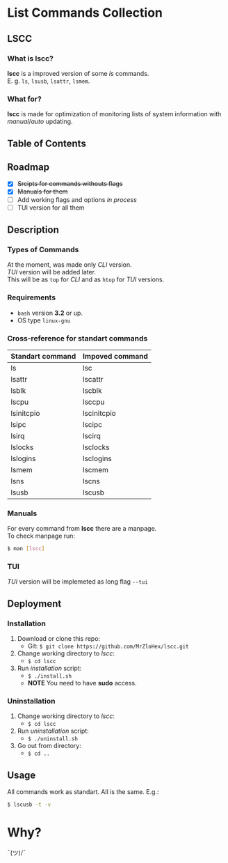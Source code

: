 # List Commands Collection

## LSCC

### What is **lscc**?

**lscc** is a improved version of some *ls* commands. </br>
E. g. `ls`, `lsusb`, `lsattr`, `lsmem`. 

### What for?

**lscc** is made for optimization of monitoring lists of system information with *manual*/*auto* updating.

## Table of Contents



## Roadmap
  - [x] ~~Srcipts for commands withouts flags~~
  - [x] ~~Manuals for them~~
  - [ ] Add working flags and options   *in process*
  - [ ] TUI version for all them

## Description

### Types of Commands

At the moment, was made only *CLI* version. </br>
*TUI* version will be added later. </br>
This will be as `top` for *CLI* and as `htop` for *TUI* versions.

### Requirements

- `bash` version **3.2** or up.
- OS type `linux-gnu`

### Cross-reference for standart commands

| Standart command | Impoved command |
|:-----------------|:----------------|
| ls	           | lsc             |
| lsattr           | lscattr         |
| lsblk            | lscblk          |
| lscpu            | lsccpu          |
| lsinitcpio       | lscinitcpio     |
| lsipc	           | lscipc          |
| lsirq            | lscirq          |
| lslocks          | lsclocks        |
| lslogins         | lsclogins       |
| lsmem            | lscmem          |
| lsns             | lscns           |
| lsusb            | lscusb          |

### Manuals

For every command from **lscc** there are a manpage. </br>
To check manpage run:</br>
```bash
$ man [lscc]
```
### TUI

*TUI* version will be implemeted as long flag `--tui`

## Deployment

### Installation

1. Download or clone this repo:
	- Git: `$ git clone https://github.com/MrZloHex/lscc.git`
2. Change working directory to *lscc*:
	- `$ cd lscc`
3. Run *installation* script:
	- `$ ./install.sh`
	- **NOTE** You need to have **sudo** access.

### Uninstallation

1. Change working directory to *lscc*:
	- `$ cd lscc`
2. Run *uninstallation* script:
	- `$ ./uninstall.sh`
3. Go out from directory:
	- `$ cd ..`

## Usage 

All commands work as standart. All is the same. E.g.:</br>
```bash
$ lscusb -t -v
```

# Why?
¯\(ツ)/¯
